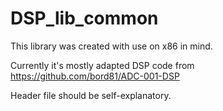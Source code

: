 # DSP_lib_common

This library was created with use on x86 in mind.

Currently it's mostly adapted DSP code from https://github.com/bord81/ADC-001-DSP

Header file should be self-explanatory.

